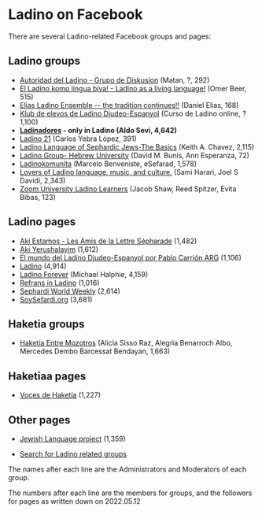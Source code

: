 # Ladino on Facebook

There are several Ladino-related Facebook groups and pages:

## Ladino groups

* [Autoridad del Ladino - Grupo de Diskusion](https://www.facebook.com/groups/212165062180457/) (Matan, ?, 292)
* [El Ladino komo lingua biva! - Ladino as a living language!](https://www.facebook.com/groups/1724466381129735/) (Omer Beer, 515)
* [Elias Ladino Ensemble -- the tradition continues!!](https://www.facebook.com/groups/248101815243555/) (Daniel Elias, 168)
* [Klub de elevos de Ladino Djudeo-Espanyol](https://www.facebook.com/groups/KlubDeElevosDeLadino/) (Curso de Ladino online, ? 1,100)
* **[Ladinadores](https://www.facebook.com/groups/ladinadores/) - only in Ladino (Aldo Sevi, 4,642)**
* [Ladino 21](https://www.facebook.com/groups/825903231391921/) (Carlos Yebra López, 391)
* [Ladino Language of Sephardic Jews-The Basics](https://www.facebook.com/groups/919933981429469/) (Keith A. Chavez, 2,115)
* [Ladino Group- Hebrew University](https://www.facebook.com/groups/692672490834218/) (David M. Bunis, Ann Esperanza, 72)
* [Ladinokomunita](https://www.facebook.com/groups/134020069974997/) (Marcelo Benveniste, eSefarad, 1,578)
* [Lovers of Ladino language, music, and culture.](https://www.facebook.com/groups/2213793287/) (Sami Harari, Joel S Davidi, 2,343)
* [Zoom University Ladino Learners](https://www.facebook.com/groups/2416437988456841/) (Jacob Shaw, Reed Spitzer, Evita Bibas, 123)

## Ladino pages

* [Aki Estamos - Les Amis de la Lettre Sépharade](https://www.facebook.com/AkiestamosAALS) (1,482)
* [Aki Yerushalayim](https://www.facebook.com/Aki.Yerushalayim) (1,612)
* [El mundo del Ladino Djudeo-Espanyol por Pablo Carrión ARG](https://www.facebook.com/The.World.Of.Ladino.Speakers/) (1,106)
* [Ladino](https://www.facebook.com/Ladino-%D7%9C%D7%90%D7%93%D7%99%D7%A0%D7%95-515267728561389/) (4,914)
* [Ladino Forever](https://www.facebook.com/ladinoforever/) (Michael Halphie, 4,159)
* [Refrans in Ladino](https://www.facebook.com/refranmentirozonoay/) (1,016)
* [Sephardi World Weekly](https://www.facebook.com/SephardiWorldWeekly/) (2,614)
* [SoySefardi.org](https://www.facebook.com/SoySefardi.org/) (3,681)

## Haketia groups

* [Haketia Entre Mozotros](https://www.facebook.com/groups/101379943379765/) (Alicia Sisso Raz, Alegria Benarroch Albo, Mercedes Dembo Barcessat Bendayan, 1,663)

## Haketiaa pages

* [Voces de Haketía](https://www.facebook.com/vocesdehaketia/) (1,227)

## Other pages

* [Jewish Language project](https://www.facebook.com/Jewish-Language-Project-105141091047892/) (1,359)

* [Search for Ladino related groups](https://www.facebook.com/search/groups/?q=ladino)


The names after each line are the Administrators and Moderators of each group.

The numbers after each line are the members for groups, and the followers for pages as written down on 2022.05.12
